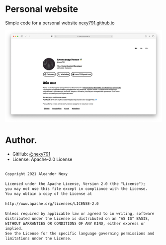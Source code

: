 # Personal website


Simple code for a personal website [nexy791.github.io](https://nexy791.github.io)

![image](./screenshot.png)

# Author.

* GitHub: [@nexy791](https://github.com/nexy791)
* License: Apache-2.0 License

```

Copyright 2021 Aleander Nexy

Licensed under the Apache License, Version 2.0 (the "License");
you may not use this file except in compliance with the License.
You may obtain a copy of the License at

http://www.apache.org/licenses/LICENSE-2.0

Unless required by applicable law or agreed to in writing, software
distributed under the License is distributed on an "AS IS" BASIS,
WITHOUT WARRANTIES OR CONDITIONS OF ANY KIND, either express or implied.
See the License for the specific language governing permissions and
limitations under the License.

```
